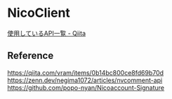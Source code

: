 # NicoClient

[使用しているAPI一覧 - Qiita](https://qiita.com/anmoti/private/a55b16ae0c21faf63b41)

## Reference

<https://qiita.com/vram/items/0b14bc800ce8fd69b70d>
<https://zenn.dev/negima1072/articles/nvcomment-api>
<https://github.com/popo-nyan/Nicoaccount-Signature>
